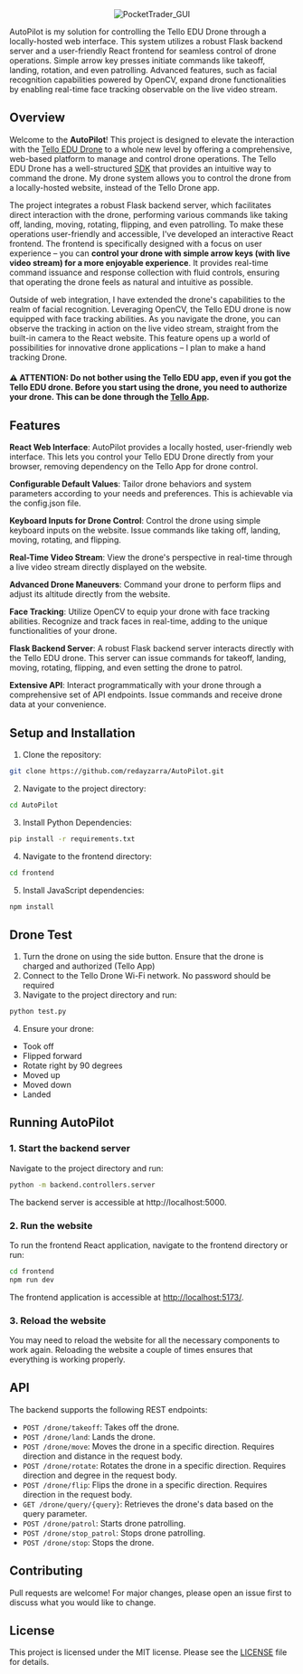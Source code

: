 <div align="center">
 
  <img src="https://github.com/redayzarra/AutoPilot/assets/113388793/a22ba189-41be-4926-836a-466e47016bb7" alt="PocketTrader_GUI">

</div>


AutoPilot is my solution for controlling the Tello EDU Drone through a locally-hosted web interface. This system utilizes a robust Flask backend server and a user-friendly React frontend for seamless control of drone operations. Simple arrow key presses initiate commands like takeoff, landing, rotation, and even patrolling. Advanced features, such as facial recognition capabilities powered by OpenCV, expand drone functionalities by enabling real-time face tracking observable on the live video stream.

## Overview

Welcome to the **AutoPilot**! This project is designed to elevate the interaction with the [Tello EDU Drone](https://www.ryzerobotics.com/tello-edu) to a whole new level by offering a comprehensive, web-based platform to manage and control drone operations. The Tello EDU Drone has a well-structured [SDK](https://dl-cdn.ryzerobotics.com/downloads/Tello/Tello%20SDK%202.0%20User%20Guide.pdf) that provides an intuitive way to command the drone. My drone system allows you to control the drone from a locally-hosted website, instead of the Tello Drone app. 

The project integrates a robust Flask backend server, which facilitates direct interaction with the drone, performing various commands like taking off, landing, moving, rotating, flipping, and even patrolling. To make these operations user-friendly and accessible, I've developed an interactive React frontend. The frontend is specifically designed with a focus on user experience – you can **control your drone with simple arrow keys (with live video stream) for a more enjoyable experience**. It provides real-time command issuance and response collection with fluid controls, ensuring that operating the drone feels as natural and intuitive as possible.

Outside of web integration, I have extended the drone's capabilities to the realm of facial recognition. Leveraging OpenCV, the Tello EDU drone is now equipped with face tracking abilities. As you navigate the drone, you can observe the tracking in action on the live video stream, straight from the built-in camera to the React website. This feature opens up a world of possibilities for innovative drone applications – I plan to make a hand tracking Drone.

#### ⚠️ **ATTENTION:** Do not bother using the Tello EDU app, even if you got the Tello EDU drone. Before you start using the drone, you need to authorize your drone. This can be done through the [Tello App](https://apps.apple.com/us/app/tello/id1330559633). 

## Features

**React Web Interface**: AutoPilot provides a locally hosted, user-friendly web interface. This lets you control your Tello EDU Drone directly from your browser, removing dependency on the Tello App for drone control.

**Configurable Default Values**: Tailor drone behaviors and system parameters according to your needs and preferences. This is achievable via the config.json file.

**Keyboard Inputs for Drone Control**: Control the drone using simple keyboard inputs on the website. Issue commands like taking off, landing, moving, rotating, and flipping.

**Real-Time Video Stream**: View the drone's perspective in real-time through a live video stream directly displayed on the website.

**Advanced Drone Maneuvers**: Command your drone to perform flips and adjust its altitude directly from the website.

**Face Tracking**: Utilize OpenCV to equip your drone with face tracking abilities. Recognize and track faces in real-time, adding to the unique functionalities of your drone.

**Flask Backend Server**: A robust Flask backend server interacts directly with the Tello EDU drone. This server can issue commands for takeoff, landing, moving, rotating, flipping, and even setting the drone to patrol.

**Extensive API**: Interact programmatically with your drone through a comprehensive set of API endpoints. Issue commands and receive drone data at your convenience.

## Setup and Installation

1. Clone the repository:
```bash
git clone https://github.com/redayzarra/AutoPilot.git
```

2. Navigate to the project directory:
```bash
cd AutoPilot
```

3. Install Python Dependencies:
```bash
pip install -r requirements.txt
```

4. Navigate to the frontend directory:
```bash
cd frontend
```

5. Install JavaScript dependencies:
```bash
npm install
```

## Drone Test

1. Turn the drone on using the side button. Ensure that the drone is charged and authorized (Tello App)
2. Connect to the Tello Drone Wi-Fi network. No password should be required
3. Navigate to the project directory and run:

```bash
python test.py
```
4. Ensure your drone:

* Took off
* Flipped forward
* Rotate right by 90 degrees
* Moved up
* Moved down
* Landed

## Running AutoPilot

### 1. Start the backend server

Navigate to the project directory and run:
```bash
python -m backend.controllers.server
```
The backend server is accessible at http://localhost:5000.

### 2. Run the website

To run the frontend React application, navigate to the frontend directory or run:
```bash
cd frontend
npm run dev
```
The frontend application is accessible at [http://localhost:5173/](http://localhost:5173/).

### 3. Reload the website

You may need to reload the website for all the necessary components to work again. Reloading the website a couple of times ensures that everything is working properly.

## API

The backend supports the following REST endpoints:

* `POST /drone/takeoff`: Takes off the drone.
* `POST /drone/land`: Lands the drone.
* `POST /drone/move`: Moves the drone in a specific direction. Requires direction and distance in the request body.
* `POST /drone/rotate`: Rotates the drone in a specific direction. Requires direction and degree in the request body.
* `POST /drone/flip`: Flips the drone in a specific direction. Requires direction in the request body.
* `GET /drone/query/{query}`: Retrieves the drone's data based on the query parameter.
* `POST /drone/patrol`: Starts drone patrolling.
* `POST /drone/stop_patrol`: Stops drone patrolling.
* `POST /drone/stop`: Stops the drone.

## Contributing

Pull requests are welcome! For major changes, please open an issue first to discuss what you would like to change.

## License

This project is licensed under the MIT license. Please see the [LICENSE](https://github.com/redayzarra/DroneControlSystem/blob/master/LICENSE) file for details.
